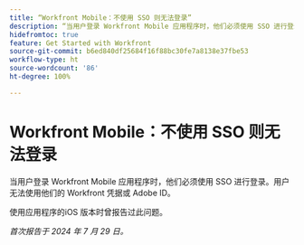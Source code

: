 ```yaml
---
title: “Workfront Mobile：不使用 SSO 则无法登录”
description: “当用户登录 Workfront Mobile 应用程序时，他们必须使用 SSO 进行登录。用户无法使用他们的 Workfront 凭据或 Adobe ID。”
hidefromtoc: true
feature: Get Started with Workfront
source-git-commit: b6ed840df25684f16f88bc30fe7a8138e37fbe53
workflow-type: ht
source-wordcount: '86'
ht-degree: 100%

---
```



# Workfront Mobile：不使用 SSO 则无法登录

当用户登录 Workfront Mobile 应用程序时，他们必须使用 SSO 进行登录。用户无法使用他们的 Workfront 凭据或 Adobe ID。

使用应用程序的iOS 版本时曾报告过此问题。

_首次报告于 2024 年 7 月 29 日。_

